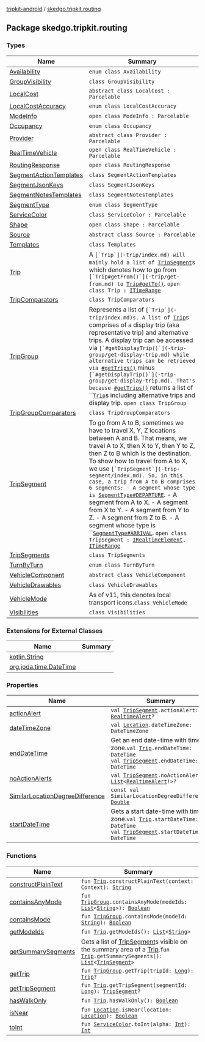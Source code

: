 [tripkit-android](../index.md) / [skedgo.tripkit.routing](./index.md)

## Package skedgo.tripkit.routing

### Types

| Name | Summary |
|---|---|
| [Availability](-availability/index.md) | `enum class Availability` |
| [GroupVisibility](-group-visibility/index.md) | `class GroupVisibility` |
| [LocalCost](-local-cost/index.md) | `abstract class LocalCost : Parcelable` |
| [LocalCostAccuracy](-local-cost-accuracy/index.md) | `enum class LocalCostAccuracy` |
| [ModeInfo](-mode-info/index.md) | `open class ModeInfo : Parcelable` |
| [Occupancy](-occupancy/index.md) | `enum class Occupancy` |
| [Provider](-provider/index.md) | `abstract class Provider : Parcelable` |
| [RealTimeVehicle](-real-time-vehicle/index.md) | `open class RealTimeVehicle : Parcelable` |
| [RoutingResponse](-routing-response/index.md) | `open class RoutingResponse` |
| [SegmentActionTemplates](-segment-action-templates/index.md) | `class SegmentActionTemplates` |
| [SegmentJsonKeys](-segment-json-keys/index.md) | `class SegmentJsonKeys` |
| [SegmentNotesTemplates](-segment-notes-templates/index.md) | `class SegmentNotesTemplates` |
| [SegmentType](-segment-type/index.md) | `enum class SegmentType` |
| [ServiceColor](-service-color/index.md) | `class ServiceColor : Parcelable` |
| [Shape](-shape/index.md) | `open class Shape : Parcelable` |
| [Source](-source/index.md) | `abstract class Source : Parcelable` |
| [Templates](-templates/index.md) | `class Templates` |
| [Trip](-trip/index.md) | A ``[`Trip`](-trip/index.md) will mainly hold a list of ``[`TripSegment`](-trip-segment/index.md)s which denotes how to go from ``[`Trip#getFrom()`](-trip/get-from.md) to ``[`Trip#getTo()`](-trip/get-to.md). `open class Trip : `[`ITimeRange`](../com.skedgo.android.common.model/-i-time-range/index.md) |
| [TripComparators](-trip-comparators/index.md) | `class TripComparators` |
| [TripGroup](-trip-group/index.md) | Represents a list of ``[`Trip`](-trip/index.md)s. A list of ``[`Trip`](-trip/index.md)s comprises of a display trip (aka representative trip) and alternative trips. A display trip can be accessed via ``[`#getDisplayTrip()`](-trip-group/get-display-trip.md) while alternative trips can be retrieved via ``[`#getTrips()`](-trip-group/get-trips.md) minus ``[`#getDisplayTrip()`](-trip-group/get-display-trip.md). That's because ``[`#getTrips()`](-trip-group/get-trips.md) returns a list of ``[`Trip`](-trip/index.md)s including alternative trips and display trip. `open class TripGroup` |
| [TripGroupComparators](-trip-group-comparators/index.md) | `class TripGroupComparators` |
| [TripSegment](-trip-segment/index.md) | To go from A to B, sometimes we have to travel X, Y, Z locations between A and B. That means, we travel A to X, then X to Y, then Y to Z, then Z to B which is the destination. To show how to travel from A to X, we use ``[`TripSegment`](-trip-segment/index.md). So, in this case, a trip from A to B comprises 6 segments: - A segment whose type is ``[`SegmentType#DEPARTURE`](-segment-type/-d-e-p-a-r-t-u-r-e.md). - A segment from A to X. - A segment from X to Y. - A segment from Y to Z. - A segment from Z to B. - A segment whose type is ``[`SegmentType#ARRIVAL`](-segment-type/-a-r-r-i-v-a-l.md). `open class TripSegment : `[`IRealTimeElement`](../com.skedgo.android.common.agenda/-i-real-time-element/index.md)`, `[`ITimeRange`](../com.skedgo.android.common.model/-i-time-range/index.md) |
| [TripSegments](-trip-segments/index.md) | `class TripSegments` |
| [TurnByTurn](-turn-by-turn/index.md) | `enum class TurnByTurn` |
| [VehicleComponent](-vehicle-component/index.md) | `abstract class VehicleComponent` |
| [VehicleDrawables](-vehicle-drawables/index.md) | `class VehicleDrawables` |
| [VehicleMode](-vehicle-mode/index.md) | As of v11, this denotes local transport icons.`class VehicleMode` |
| [Visibilities](-visibilities/index.md) | `class Visibilities` |

### Extensions for External Classes

| Name | Summary |
|---|---|
| [kotlin.String](kotlin.-string/index.md) |  |
| [org.joda.time.DateTime](org.joda.time.-date-time/index.md) |  |

### Properties

| Name | Summary |
|---|---|
| [actionAlert](action-alert.md) | `val `[`TripSegment`](-trip-segment/index.md)`.actionAlert: `[`RealtimeAlert`](../com.skedgo.android.common.model/-realtime-alert/index.md)`?` |
| [dateTimeZone](date-time-zone.md) | `val `[`Location`](../com.skedgo.android.common.model/-location/index.md)`.dateTimeZone: DateTimeZone` |
| [endDateTime](end-date-time.md) | Get an end date-time with time-zone.`val `[`Trip`](-trip/index.md)`.endDateTime: DateTime`<br>`val `[`TripSegment`](-trip-segment/index.md)`.endDateTime: DateTime` |
| [noActionAlerts](no-action-alerts.md) | `val `[`TripSegment`](-trip-segment/index.md)`.noActionAlerts: `[`List`](https://kotlinlang.org/api/latest/jvm/stdlib/kotlin.collections/-list/index.html)`<`[`RealtimeAlert`](../com.skedgo.android.common.model/-realtime-alert/index.md)`!>?` |
| [SimilarLocationDegreeDifference](-similar-location-degree-difference.md) | `const val SimilarLocationDegreeDifference: `[`Double`](https://kotlinlang.org/api/latest/jvm/stdlib/kotlin/-double/index.html) |
| [startDateTime](start-date-time.md) | Gets a start date-time with time-zone.`val `[`Trip`](-trip/index.md)`.startDateTime: DateTime`<br>`val `[`TripSegment`](-trip-segment/index.md)`.startDateTime: DateTime` |

### Functions

| Name | Summary |
|---|---|
| [constructPlainText](construct-plain-text.md) | `fun `[`Trip`](-trip/index.md)`.constructPlainText(context: Context): `[`String`](https://kotlinlang.org/api/latest/jvm/stdlib/kotlin/-string/index.html) |
| [containsAnyMode](contains-any-mode.md) | `fun `[`TripGroup`](-trip-group/index.md)`.containsAnyMode(modeIds: `[`List`](https://kotlinlang.org/api/latest/jvm/stdlib/kotlin.collections/-list/index.html)`<`[`String`](https://kotlinlang.org/api/latest/jvm/stdlib/kotlin/-string/index.html)`>): `[`Boolean`](https://kotlinlang.org/api/latest/jvm/stdlib/kotlin/-boolean/index.html) |
| [containsMode](contains-mode.md) | `fun `[`TripGroup`](-trip-group/index.md)`.containsMode(modeId: `[`String`](https://kotlinlang.org/api/latest/jvm/stdlib/kotlin/-string/index.html)`): `[`Boolean`](https://kotlinlang.org/api/latest/jvm/stdlib/kotlin/-boolean/index.html) |
| [getModeIds](get-mode-ids.md) | `fun `[`Trip`](-trip/index.md)`.getModeIds(): `[`List`](https://kotlinlang.org/api/latest/jvm/stdlib/kotlin.collections/-list/index.html)`<`[`String`](https://kotlinlang.org/api/latest/jvm/stdlib/kotlin/-string/index.html)`>` |
| [getSummarySegments](get-summary-segments.md) | Gets a list of [TripSegment](-trip-segment/index.md)s visible on the summary area of a [Trip](-trip/index.md).`fun `[`Trip`](-trip/index.md)`.getSummarySegments(): `[`List`](https://kotlinlang.org/api/latest/jvm/stdlib/kotlin.collections/-list/index.html)`<`[`TripSegment`](-trip-segment/index.md)`>` |
| [getTrip](get-trip.md) | `fun `[`TripGroup`](-trip-group/index.md)`.getTrip(tripId: `[`Long`](https://kotlinlang.org/api/latest/jvm/stdlib/kotlin/-long/index.html)`): `[`Trip`](-trip/index.md)`?` |
| [getTripSegment](get-trip-segment.md) | `fun `[`Trip`](-trip/index.md)`.getTripSegment(segmentId: `[`Long`](https://kotlinlang.org/api/latest/jvm/stdlib/kotlin/-long/index.html)`): `[`TripSegment`](-trip-segment/index.md)`?` |
| [hasWalkOnly](has-walk-only.md) | `fun `[`Trip`](-trip/index.md)`.hasWalkOnly(): `[`Boolean`](https://kotlinlang.org/api/latest/jvm/stdlib/kotlin/-boolean/index.html) |
| [isNear](is-near.md) | `fun `[`Location`](../com.skedgo.android.common.model/-location/index.md)`.isNear(location: `[`Location`](../com.skedgo.android.common.model/-location/index.md)`): `[`Boolean`](https://kotlinlang.org/api/latest/jvm/stdlib/kotlin/-boolean/index.html) |
| [toInt](to-int.md) | `fun `[`ServiceColor`](-service-color/index.md)`.toInt(alpha: `[`Int`](https://kotlinlang.org/api/latest/jvm/stdlib/kotlin/-int/index.html)`): `[`Int`](https://kotlinlang.org/api/latest/jvm/stdlib/kotlin/-int/index.html) |
